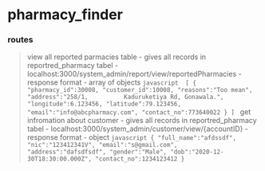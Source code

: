 # pharmacy_finder

### routes 
  > view all reported parmacies table
      - gives all records in reportred_pharmacy tabel
      - localhost:3000/system_admin/report/view/reportedPharmacies
         - response format - array of objects
             ```javascript 
             [
                 {   
                     "pharmacy_id":30008,
                     "customer_id":10008,
                     "reasons":"Too mean",
                     "address":"258/1,         
                     Kaduruketiya Rd, Gonawala.",
                     "longitude":6.123456,
                     "latitude":79.123456,
                     "email":"info@abcpharmacy.com",
                     "contact_no":773640022
                     }
                 ]
             ```
  > get infromation about customer
      - gives all records in reportred_pharmacy tabel
      - localhost:3000/system_admin/customer/view/{accountID}
         - response format - object
             ```javascript
                 {
                     "full_name":"afdssdf",
                     "nic":"123412341V",
                     "email":"s@gmail.com",
                     "address":"dafsdfsdf",
                     "gender":"Male",
                     "dob":"2020-12-30T18:30:00.000Z",
                     "contact_no":1234123412
                 }```
